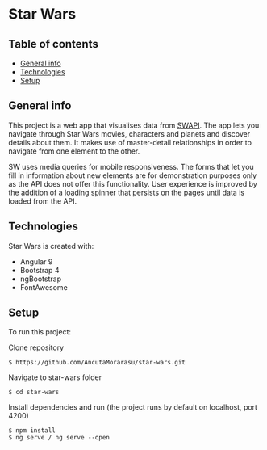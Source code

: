# Star Wars

## Table of contents

- [General info](#general-info)
- [Technologies](#technologies)
- [Setup](#setup)

## General info

This project is a web app that visualises data from [SWAPI](https://swapi.dev/).
The app lets you navigate through Star Wars movies, characters and planets and discover details about them. It makes use of master-detail relationships in order to navigate from one element to the other.

SW uses media queries for mobile responsiveness.
The forms that let you fill in information about new elements are for demonstration purposes only as the API does not offer this functionality.
User experience is improved by the addition of a loading spinner that persists on the pages until data is loaded from the API.

## Technologies

Star Wars is created with:

- Angular 9
- Bootstrap 4
- ngBootstrap
- FontAwesome

## Setup

To run this project:

Clone repository

```
$ https://github.com/AncutaMorarasu/star-wars.git
```

Navigate to star-wars folder

```
$ cd star-wars
```

Install dependencies and run (the project runs by default on localhost, port 4200)

```
$ npm install
$ ng serve / ng serve --open
```
